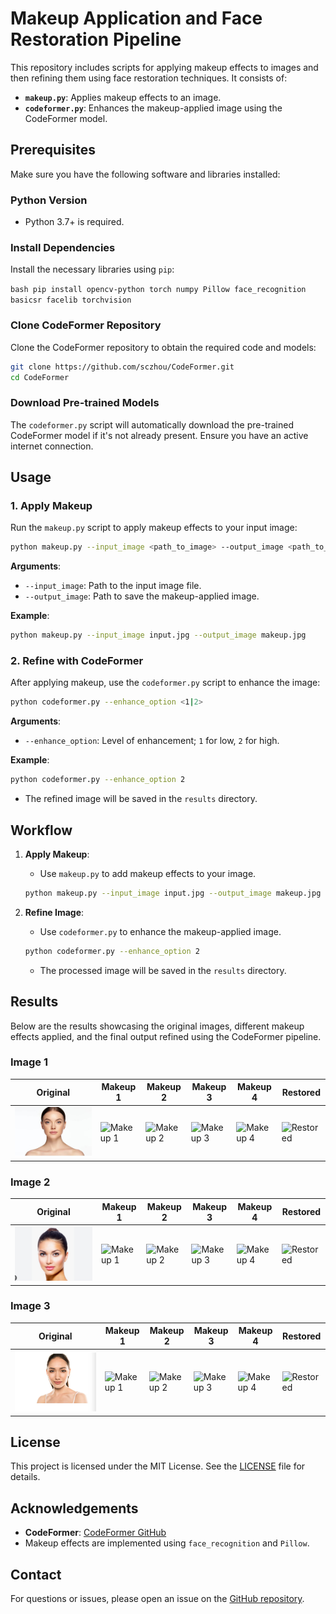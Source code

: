 # Makeup Application and Face Restoration Pipeline

This repository includes scripts for applying makeup effects to images and then refining them using face restoration techniques. It consists of:

- **`makeup.py`**: Applies makeup effects to an image.
- **`codeformer.py`**: Enhances the makeup-applied image using the CodeFormer model.

## Prerequisites

Make sure you have the following software and libraries installed:

### Python Version

- Python 3.7+ is required.

### Install Dependencies

Install the necessary libraries using `pip`:

```bash pip install opencv-python torch numpy Pillow face_recognition basicsr facelib torchvision ```



### Clone CodeFormer Repository

Clone the CodeFormer repository to obtain the required code and models:

```bash
git clone https://github.com/sczhou/CodeFormer.git
cd CodeFormer
```

### Download Pre-trained Models

The `codeformer.py` script will automatically download the pre-trained CodeFormer model if it's not already present. Ensure you have an active internet connection.

## Usage

### 1. Apply Makeup

Run the `makeup.py` script to apply makeup effects to your input image:

```bash
python makeup.py --input_image <path_to_image> --output_image <path_to_output_image>
```

**Arguments**:
- `--input_image`: Path to the input image file.
- `--output_image`: Path to save the makeup-applied image.

**Example**:

```bash
python makeup.py --input_image input.jpg --output_image makeup.jpg
```

### 2. Refine with CodeFormer

After applying makeup, use the `codeformer.py` script to enhance the image:

```bash
python codeformer.py --enhance_option <1|2>
```

**Arguments**:
- `--enhance_option`: Level of enhancement; `1` for low, `2` for high.

**Example**:

```bash
python codeformer.py --enhance_option 2
```

- The refined image will be saved in the `results` directory.

## Workflow

1. **Apply Makeup**:
   - Use `makeup.py` to add makeup effects to your image.

   ```bash
   python makeup.py --input_image input.jpg --output_image makeup.jpg
   ```

2. **Refine Image**:
   - Use `codeformer.py` to enhance the makeup-applied image.

   ```bash
   python codeformer.py --enhance_option 2
   ```

   - The processed image will be saved in the `results` directory.
  
## Results

Below are the results showcasing the original images, different makeup effects applied, and the final output refined using the CodeFormer pipeline.

### Image 1
| Original | Makeup 1 | Makeup 2 | Makeup 3 | Makeup 4 | Restored |
|----------|----------|----------|----------|----------|----------|
| ![Original 1](face.jpg) | ![Makeup 1](makeup_restored.jpg) | ![Makeup 2](path/to/makeup1_2.jpg) | ![Makeup 3](path/to/makeup1_3.jpg) | ![Makeup 4](path/to/makeup1_4.jpg) | ![Restored](path/to/restored1.jpg) |

### Image 2
| Original | Makeup 1 | Makeup 2 | Makeup 3 | Makeup 4 | Restored |
|----------|----------|----------|----------|----------|----------|
| ![Original 2](face_1.jpg) | ![Makeup 1](path/to/makeup2_1.jpg) | ![Makeup 2](path/to/makeup2_2.jpg) | ![Makeup 3](path/to/makeup2_3.jpg) | ![Makeup 4](path/to/makeup2_4.jpg) | ![Restored](path/to/restored2.jpg) |

### Image 3
| Original | Makeup 1 | Makeup 2 | Makeup 3 | Makeup 4 | Restored |
|----------|----------|----------|----------|----------|----------|
| ![Original 3](face_2.jpg) | ![Makeup 1](path/to/makeup3_1.jpg) | ![Makeup 2](path/to/makeup3_2.jpg) | ![Makeup 3](path/to/makeup3_3.jpg) | ![Makeup 4](path/to/makeup3_4.jpg) | ![Restored](path/to/restored3.jpg) |



## License

This project is licensed under the MIT License. See the [LICENSE](LICENSE) file for details.

## Acknowledgements

- **CodeFormer**: [CodeFormer GitHub](https://github.com/sczhou/CodeFormer)
- Makeup effects are implemented using `face_recognition` and `Pillow`.

## Contact

For questions or issues, please open an issue on the [GitHub repository](https://github.com/yourusername/yourrepository).
```

